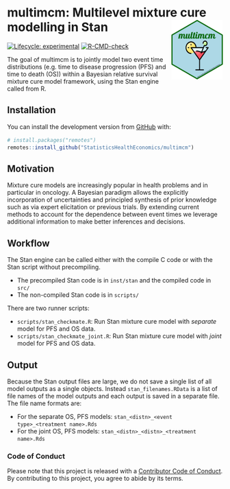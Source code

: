 
<!-- README.md is generated from README.Rmd. Please edit that file -->

# multimcm: Multilevel mixture cure modelling in Stan <img src='man/figures/hexbadge.png' align="right" height="139" />

<!-- badges: start -->

[![Lifecycle:
experimental](https://img.shields.io/badge/lifecycle-experimental-orange.svg)](https://www.tidyverse.org/lifecycle/#experimental)
[![R-CMD-check](https://github.com/StatisticsHealthEconomics/rstanbmcm/actions/workflows/R-CMD-check.yaml/badge.svg)](https://github.com/StatisticsHealthEconomics/rstanbmcm/actions/workflows/R-CMD-check.yaml)
<!-- badges: end -->

The goal of multimcm is to jointly model two event time distributions
(e.g. time to disease progression (PFS) and time to death (OS)) within a
Bayesian relative survival mixture cure model framework, using the Stan
engine called from R.

## Installation

You can install the development version from
[GitHub](https://github.com/) with:

``` r
# install.packages("remotes")
remotes::install_github("StatisticsHealthEconomics/multimcm")
```

## Motivation

Mixture cure models are increasingly popular in health problems and in
particular in oncology. A Bayesian paradigm allows the explicitly
incorporation of uncertainties and principled synthesis of prior
knowledge such as via expert elicitation or previous trials. By
extending current methods to account for the dependence between event
times we leverage additional information to make better inferences and
decisions.

## Workflow

The Stan engine can be called either with the compile C code or with the
Stan script without precompiling.

-   The precompiled Stan code is in `inst/stan` and the compiled code in
    `src/`
-   The non-compiled Stan code is in `scripts/`

There are two runner scripts:

-   `scripts/stan_checkmate.R`: Run Stan mixture cure model with
    *separate* model for PFS and OS data.
-   `scripts/stan_checkmate_joint.R`: Run Stan mixture cure model with
    *joint* model for PFS and OS data.

## Output

Because the Stan output files are large, we do not save a single list of
all model outputs as a single objects. Instead `stan_filenames.RData` is
a list of file names of the model outputs and each output is saved in a
separate file. The file name formats are:

-   For the separate OS, PFS models:
    `stan_<distn>_<event type>_<treatment name>.Rds`
-   For the joint OS, PFS models:
    `stan_<distn>_<distn>_<treatment name>.Rds`

### Code of Conduct

Please note that this project is released with a [Contributor Code of
Conduct](https://contributor-covenant.org/version/2/0/CODE_OF_CONDUCT.html).
By contributing to this project, you agree to abide by its terms.
